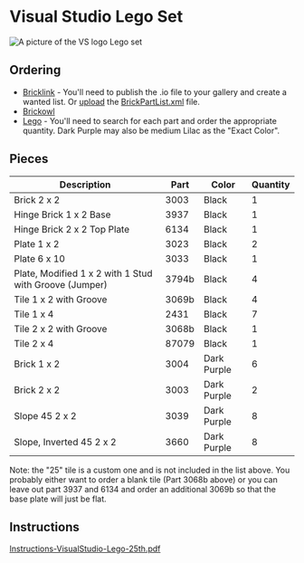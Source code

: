 # Visual Studio Lego Set

![A picture of the VS logo Lego set](https://raw.githubusercontent.com/microsoft/VisualStudioSwag/main/Visual%20Studio%2025th%20Anniversary/Visual%20Studio%202022%20Lego%20Product%20Icon/VisualStudio25-TransparentBackground.png)

## Ordering

* [Bricklink](https://www.bricklink.com/) - You'll need to publish the .io file to your gallery and create a wanted list. Or [upload](https://www.bricklink.com/v2/wanted/upload.page) the [BrickPartList.xml](https://github.com/microsoft/VisualStudioSwag/blob/main/Visual%20Studio%2025th%20Anniversary/Visual%20Studio%202022%20Lego%20Product%20Icon/BrickPartList.xml) file. 
* [Brickowl](https://www.brickowl.com/wishlist/view/jfversluis/visual-studio-25th-anniversary) 
* [Lego](https://www.lego.com/en-us/page/static/pick-a-brick) - You'll need to search for each part and order the appropriate quantity. Dark Purple may also be medium Lilac as the "Exact Color".

## Pieces

| Description                                            | Part  | Color       | Quantity |
| ------------------------------------------------------ | ----- | ----------- | -------- |
| Brick 2 x 2                                            | 3003  | Black       | 1        |
| Hinge Brick 1 x 2 Base                                 | 3937  | Black       | 1        |
| Hinge Brick 2 x 2 Top Plate                            | 6134  | Black       | 1        |
| Plate 1 x 2                                            | 3023  | Black       | 2        |
| Plate 6 x 10                                           | 3033  | Black       | 1        |
| Plate, Modified 1 x 2 with 1 Stud with Groove (Jumper) | 3794b | Black       | 4        |
| Tile 1 x 2 with Groove                                 | 3069b | Black       | 4        |
| Tile 1 x 4                                             | 2431  | Black       | 7        |
| Tile 2 x 2 with Groove                                 | 3068b | Black       | 1        |
| Tile 2 x 4                                             | 87079 | Black       | 1        |
| Brick 1 x 2                                            | 3004  | Dark Purple | 6        |
| Brick 2 x 2                                            | 3003  | Dark Purple | 2        |
| Slope 45 2 x 2                                         | 3039  | Dark Purple | 8        |
| Slope, Inverted 45 2 x 2                               | 3660  | Dark Purple | 8        |

Note: the "25" tile is a custom one and is not included in the list above. You probably either want to order a blank tile (Part 3068b above) or you can leave out part 3937 and 6134 and order an additional 3069b so that the base plate will just be flat.

## Instructions

[Instructions-VisualStudio-Lego-25th.pdf](https://github.com/microsoft/VisualStudioSwag/blob/main/Visual%20Studio%2025th%20Anniversary/Visual%20Studio%202022%20Lego%20Product%20Icon/Instructions-VisualStudio-Lego-25th.pdf)

